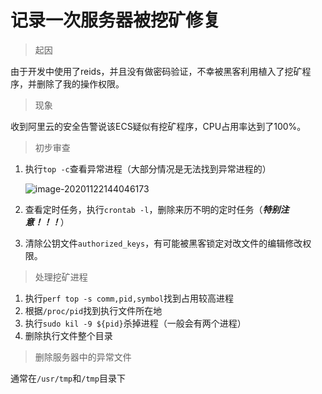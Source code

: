 # 记录一次服务器被挖矿修复

> 起因

由于开发中使用了reids，并且没有做密码验证，不幸被黑客利用植入了挖矿程序，并删除了我的操作权限。

> 现象

收到阿里云的安全告警说该ECS疑似有挖矿程序，CPU占用率达到了100%。

> 初步审查

1. 执行`top -c`查看异常进程（大部分情况是无法找到异常进程的）

   ![image-20201122144046173](https://oss-blog.myjerry.cn/image-20201122144046173.png)

2. 查看定时任务，执行`crontab -l`，删除来历不明的定时任务（***特别注意！！！***）

3. 清除公钥文件`authorized_keys`，有可能被黑客锁定对改文件的编辑修改权限。

> 处理挖矿进程

1. 执行`perf top -s comm,pid,symbol`找到占用较高进程
2. 根据`/proc/pid`找到执行文件所在地
3. 执行`sudo kil -9 ${pid}`杀掉进程（一般会有两个进程）
4. 删除执行文件整个目录

> 删除服务器中的异常文件

通常在`/usr/tmp`和`/tmp`目录下